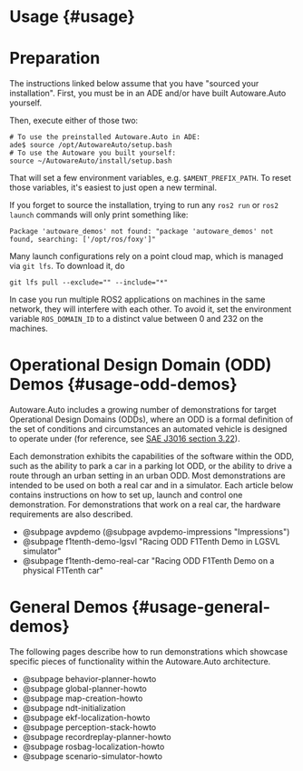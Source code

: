 Usage {#usage}
=====

# Preparation
The instructions linked below assume that you have "sourced your installation".
First, you must be in an ADE and/or have built Autoware.Auto yourself.

Then, execute either of those two:
```{bash}
# To use the preinstalled Autoware.Auto in ADE:
ade$ source /opt/AutowareAuto/setup.bash
# To use the Autoware you built yourself:
source ~/AutowareAuto/install/setup.bash
```

That will set a few environment variables, e.g. `$AMENT_PREFIX_PATH`. To reset those variables, it's easiest to just open a new terminal.

If you forget to source the installation, trying to run any `ros2 run` or `ros2 launch` commands will only print something like:

```{bash}
Package 'autoware_demos' not found: "package 'autoware_demos' not found, searching: ['/opt/ros/foxy']"
```

Many launch configurations rely on a point cloud map, which is managed via `git lfs`. To download it, do
```{bash}
git lfs pull --exclude="" --include="*"
```

In case you run multiple ROS2 applications on machines in the same network, they will interfere with each other.
To avoid it, set the environment variable `ROS_DOMAIN_ID` to a distinct value between 0 and 232 on the machines.

# Operational Design Domain (ODD) Demos {#usage-odd-demos}

Autoware.Auto includes a growing number of demonstrations for target Operational Design Domains (ODDs), where an ODD is a formal definition of the set of conditions and circumstances an automated vehicle is designed to operate under (for reference, see [SAE J3016 section 3.22](https://www.sae.org/standards/content/j3016_201806/)).

Each demonstration exhibits the capabilities of the software within the ODD, such as the ability to park a car in a parking lot ODD, or the ability to drive a route through an urban setting in an urban ODD.
Most demonstrations are intended to be used on both a real car and in a simulator.
Each article below contains instructions on how to set up, launch and control one demonstration.
For demonstrations that work on a real car, the hardware requirements are also described.

- @subpage avpdemo (@subpage avpdemo-impressions "Impressions")
- @subpage f1tenth-demo-lgsvl "Racing ODD F1Tenth Demo in LGSVL simulator"
- @subpage f1tenth-demo-real-car "Racing ODD F1Tenth Demo on a physical F1Tenth car"

# General Demos {#usage-general-demos}

The following pages describe how to run demonstrations which showcase specific pieces of functionality within the Autoware.Auto architecture.

- @subpage behavior-planner-howto
- @subpage global-planner-howto
- @subpage map-creation-howto
- @subpage ndt-initialization
- @subpage ekf-localization-howto
- @subpage perception-stack-howto
- @subpage recordreplay-planner-howto
- @subpage rosbag-localization-howto
- @subpage scenario-simulator-howto
